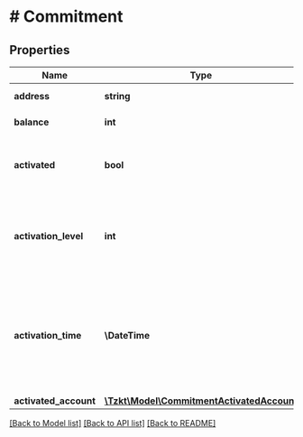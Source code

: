 # # Commitment

## Properties

Name | Type | Description | Notes
------------ | ------------- | ------------- | -------------
**address** | **string** | Blinded address of the account | [optional]
**balance** | **int** | Account balance to be activated | [optional]
**activated** | **bool** | Flag showing whether the account has been activated or not. | [optional]
**activation_level** | **int** | Level of the block at which the account has been activated. &#x60;null&#x60; if the account is not activated yet. | [optional]
**activation_time** | **\DateTime** | Datetime of the block at which the account has been activated (ISO 8601, e.g. &#x60;2020-02-20T02:40:57Z&#x60;). &#x60;null&#x60; if the account is not activated yet. | [optional]
**activated_account** | [**\Tzkt\Model\CommitmentActivatedAccount**](CommitmentActivatedAccount.md) |  | [optional]

[[Back to Model list]](../../README.md#models) [[Back to API list]](../../README.md#endpoints) [[Back to README]](../../README.md)
